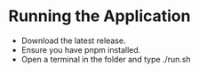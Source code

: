# Running the Application

- Download the latest release.
- Ensure you have pnpm installed.
- Open a terminal in the folder and type ./run.sh